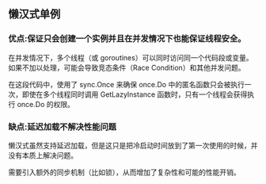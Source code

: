 ## 懒汉式单例
### 优点:保证只会创建一个实例并且在并发情况下也能保证线程安全。
在并发情况下，多个线程（或 goroutines）可以同时访问同一个代码段或变量。如果不加以处理，可能会导致竞态条件（Race Condition）和其他并发问题。

在这段代码中，使用了 sync.Once 来确保 once.Do 中的匿名函数只会被执行一次，即使在多个线程同时调用 GetLazyInstance 函数时，只有一个线程会获得执行 once.Do 的权限。
### 缺点:延迟加载不解决性能问题
懒汉式虽然支持延迟加载，但是这只是把冷启动时间放到了第一次使用的时候，并没有本质上解决问题。

需要引入额外的同步机制（比如锁），从而增加了复杂性和可能的性能开销。